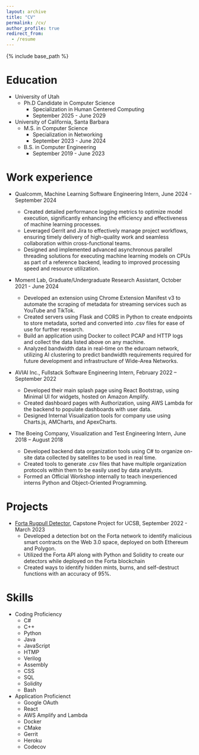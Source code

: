 ```yaml
---
layout: archive
title: "CV"
permalink: /cv/
author_profile: true
redirect_from:
  - /resume
---
```


{% include base_path %}

Education
======
* University of Utah
  * Ph.D Candidate in Computer Science
    * Specialization in Human Centered Computing
    * September 2025 - June 2029
* University of California, Santa Barbara
  * M.S. in Computer Science
    * Specialization in Networking
    * September 2023 - June 2024
  * B.S. in Computer Engineering
    * September 2019 - June 2023

Work experience
======
* Qualcomm, Machine Learning Software Engineering Intern, June 2024 - September 2024
  * Created detailed performance logging metrics to optimize model execution, significantly enhancing the efficiency and effectiveness of machine learning processes.
  * Leveraged Gerrit and Jira to effectively manage project workflows, ensuring timely delivery of high-quality work and seamless collaboration within cross-functional teams.
  * Designed and implemented advanced asynchronous parallel threading solutions for executing machine learning models on CPUs as part of a reference backend, leading to improved processing speed and resource utilization.

* Moment Lab, Graduate/Undergraduate Research Assistant, October 2021 - June 2024
  * Developed an extension using Chrome Extension Manifest v3 to automate the scraping of metadata for streaming services such as YouTube and TikTok.
  * Created servers using Flask and CORS in Python to create endpoints to store metadata, sorted and converted into .csv files for ease of use for further research.
  * Build an application using Docker to collect PCAP and HTTP logs and collect the data listed above on any machine.
  * Analyzed bandwidth data in real-time on the eduroam network, utilizing AI clustering to predict bandwidth requirements required for future development and infrastructure of Wide-Area Networks.

* AVIAI Inc., Fullstack Software Engineering Intern, February 2022 – September 2022
  * Developed their main splash page using React Bootstrap, using Minimal UI for widgets, hosted on Amazon Amplify.
  * Created dashboard pages with Authorization, using AWS Lambda for the backend to populate dashboards with user data.
  * Designed Internal Visualization tools for company use using Charts.js, AMCharts, and ApexCharts.

* The Boeing Company, Visualization and Test Engineering Intern, June 2018 – August 2018
  * Developed backend data organization tools using C# to organize on-site data collected by satellites to be used in real time.
  * Created tools to generate .csv files that have multiple organization protocols within them to be easily used by data analysts.
  * Formed an Official Workshop internally to teach inexperienced interns Python and Object-Oriented Programming.

Projects
======
* [Forta Rugpull Detector](https://github.com/academicpages/academicpages.github.io/blob/master/talkmap.ipynb), Capstone Project for UCSB, September 2022 - March 2023
  * Developed a detection bot on the Forta network to identify malicious smart contracts on the Web 3.0 space, deployed on both Ethereum and Polygon.
  * Utilized the Forta API along with Python and Solidity to create our detectors while deployed on the Forta blockchain
  * Created ways to identify hidden mints, burns, and self-destruct functions with an accuracy of 95%.

  
Skills
======
* Coding Proficiency
  * C#
  * C++
  * Python
  * Java
  * JavaScript
  * HTMP
  * Verilog
  * Assembly
  * CSS
  * SQL
  * Solidity
  * Bash
* Application Proficienct
  * Google OAuth
  * React
  * AWS Amplify and Lambda
  * Docker
  * CMake
  * Gerrit
  * Heroku
  * Codecov

<!-- Publications
======
  <ul>{% for post in site.publications reversed %}
    {% include archive-single-cv.html %}
  {% endfor %}</ul>
  
Talks
======
  <ul>{% for post in site.talks reversed %}
    {% include archive-single-talk-cv.html  %}
  {% endfor %}</ul>
  
Teaching
======
  <ul>{% for post in site.teaching reversed %}
    {% include archive-single-cv.html %}
  {% endfor %}</ul>
  
Service and leadership
======
* Currently signed in to 43 different slack teams -->
